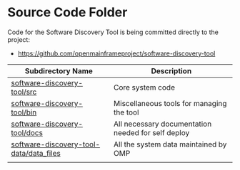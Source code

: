 # Source Code Folder
Code for the Software Discovery Tool is being committed directly to the project:

 * https://github.com/openmainframeproject/software-discovery-tool

| Subdirectory Name | Description |
|---|---|
| [software-discovery-tool/src](https://github.com/openmainframeproject/software-discovery-tool/tree/master/src) | Core system code  |
| [software-discovery-tool/bin](https://github.com/openmainframeproject/software-discovery-tool/tree/master/bin) | Miscellaneous tools for managing the tool |
| [software-discovery-tool/docs](https://github.com/openmainframeproject/software-discovery-tool/tree/master/docs) | All necessary documentation needed for self deploy |
| [software-discovery-tool-data/data_files](https://github.com/openmainframeproject/software-discovery-tool-data/tree/main/data_files) | All the system data maintained by OMP |
| | |
